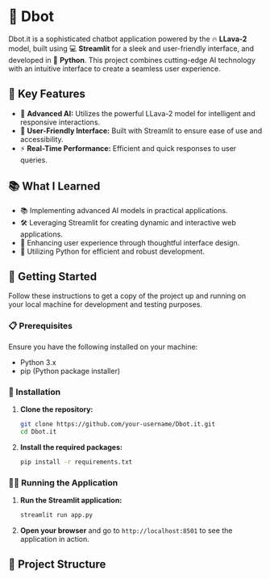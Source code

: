 # 🚀 Dbot

Dbot.it is a sophisticated chatbot application powered by the 🔥 **LLava-2** model, built using 💻 **Streamlit** for a sleek and user-friendly interface, and developed in 🐍 **Python**. This project combines cutting-edge AI technology with an intuitive interface to create a seamless user experience.

## 🌟 Key Features

- 🤖 **Advanced AI:** Utilizes the powerful LLava-2 model for intelligent and responsive interactions.
- 🌟 **User-Friendly Interface:** Built with Streamlit to ensure ease of use and accessibility.
- ⚡ **Real-Time Performance:** Efficient and quick responses to user queries.

## 📚 What I Learned

- 📚 Implementing advanced AI models in practical applications.
- 🛠 Leveraging Streamlit for creating dynamic and interactive web applications.
- 🎨 Enhancing user experience through thoughtful interface design.
- 🐍 Utilizing Python for efficient and robust development.

## 🚀 Getting Started

Follow these instructions to get a copy of the project up and running on your local machine for development and testing purposes.

### 📋 Prerequisites

Ensure you have the following installed on your machine:

- Python 3.x
- pip (Python package installer)

### 🔧 Installation

1. **Clone the repository:**

    ```sh
    git clone https://github.com/your-username/Dbot.it.git
    cd Dbot.it
    ```

2. **Install the required packages:**

    ```sh
    pip install -r requirements.txt
    ```

### 🏃‍♂️ Running the Application

1. **Run the Streamlit application:**

    ```sh
    streamlit run app.py
    ```

2. **Open your browser** and go to `http://localhost:8501` to see the application in action.

## 📂 Project Structure

